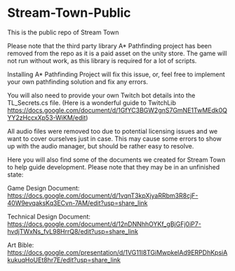# Stream-Town-Public
This is the public repo of Stream Town

Please note that the third party library A* Pathfinding project has been removed from the repo as it is a paid asset on the unity store.
The game will not run without work, as this library is required for a lot of scripts.

Installing A* Pathfinding Project will fix this issue, or, feel free to implement your own pathfinding solution and fix any errors.

You will also need to provide your own Twitch bot details into the TL_Secrets.cs file. (Here is a wonderful guide to TwitchLib https://docs.google.com/document/d/1GfYC3BGW2gnS7GmNE1TwMEdk0QYY2zHccxXp53-WiKM/edit)

All audio files were removed too due to potential licensing issues and we want to cover ourselves just in case. This may cause some errors to show up with the audio manager, but should be rather easy to resolve.

Here you will also find some of the documents we created for Stream Town to help guide development.
Please note that they may be in an unfinished state:

Game Design Document: https://docs.google.com/document/d/1vqnT3kpXjyaRRbm3R8cjF-40W9evqaksKq3ECvn-7AM/edit?usp=share_link

Technical Design Document: https://docs.google.com/document/d/12nDNNhhOYKf_gBjGFj0iP7-hvdjTWxNs_fvL98HrrQ8/edit?usp=share_link

Art Bible: https://docs.google.com/presentation/d/1VG11I8TGiMwpkelAd9ERPDhKpsiAkukuqHoUEt8hr7E/edit?usp=share_link
